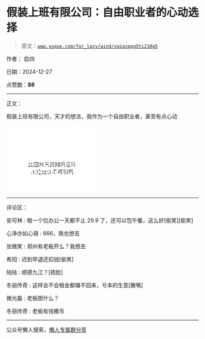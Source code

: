 # 假装上班有限公司：自由职业者的心动选择

> 原文：[`www.yuque.com/for_lazy/wind/xqigzppg5ti210g5`](https://www.yuque.com/for_lazy/wind/xqigzppg5ti210g5)

作者： 启四

日期：2024-12-27

点赞数：**88**

* * *

正文：

假装上班有限公司，天才的想法，我作为一个自由职业者，甚至有点心动

![](img/df35cc563533e02feb2c1c4209b4766e.png "None")

* * *

评论区：

安可林 : 租一个位办公一天都不止 29.9 了，还可以包午餐，这么好[偷笑][偷笑]

心净亦如心镜 : 666，我也想去

张微笑 : 郑州有老板开么？我想去

希阳 : 迟到早退还扣钱[偷笑]

陆陆 : 顺德九江？[捂脸]

冬丽传奇 : 这样会不会租金都赚不回来，亏本的生意[撇嘴]

微光磊 : 老板图什么？

冬丽传奇 : 老板有钱撒币

* * *

公众号懒人搜索，[懒人专属群分享](https://lazybook.fun/#/blog/group)